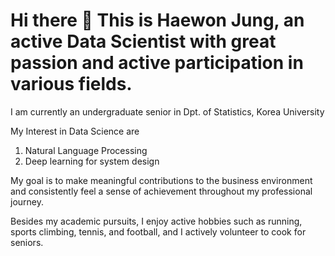 # Hi there 👋 This is Haewon Jung, an active Data Scientist with great passion and active participation in various fields.

I am currently an undergraduate senior in Dpt. of Statistics, Korea University

My Interest in Data Science are
 1. Natural Language Processing
 2. Deep learning for system design

My goal is to make meaningful contributions to the business environment and consistently feel a sense of achievement throughout my professional journey.

Besides my academic pursuits, I enjoy active hobbies such as running, sports climbing, tennis, and football, and I actively volunteer to cook for seniors.

